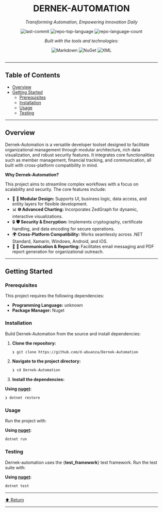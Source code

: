 <div id="top">

<!-- HEADER STYLE: CLASSIC -->
<div align="center">


# DERNEK-AUTOMATION

<em>Transforming Automation, Empowering Innovation Daily</em>

<!-- BADGES -->
<img src="https://img.shields.io/github/last-commit/d-abuanza/Dernek-Automation?style=flat&logo=git&logoColor=white&color=0080ff" alt="last-commit">
<img src="https://img.shields.io/github/languages/top/d-abuanza/Dernek-Automation?style=flat&color=0080ff" alt="repo-top-language">
<img src="https://img.shields.io/github/languages/count/d-abuanza/Dernek-Automation?style=flat&color=0080ff" alt="repo-language-count">

<em>Built with the tools and technologies:</em>

<img src="https://img.shields.io/badge/Markdown-000000.svg?style=flat&logo=Markdown&logoColor=white" alt="Markdown">
<img src="https://img.shields.io/badge/NuGet-004880.svg?style=flat&logo=NuGet&logoColor=white" alt="NuGet">
<img src="https://img.shields.io/badge/XML-005FAD.svg?style=flat&logo=XML&logoColor=white" alt="XML">

</div>
<br>

---

## Table of Contents

- [Overview](#overview)
- [Getting Started](#getting-started)
    - [Prerequisites](#prerequisites)
    - [Installation](#installation)
    - [Usage](#usage)
    - [Testing](#testing)

---

## Overview

Dernek-Automation is a versatile developer toolset designed to facilitate organizational management through modular architecture, rich data visualization, and robust security features. It integrates core functionalities such as member management, financial tracking, and communication, all built with cross-platform compatibility in mind.

**Why Dernek-Automation?**

This project aims to streamline complex workflows with a focus on scalability and security. The core features include:

- 🧩 **🔧 Modular Design:** Supports UI, business logic, data access, and entity layers for flexible development.
- 📊 **🌐 Advanced Charting:** Incorporates ZedGraph for dynamic, interactive visualizations.
- 🔒 **🛡️ Security & Encryption:** Implements cryptography, certificate handling, and data encoding for secure operations.
- 🌍 **Cross-Platform Compatibility:** Works seamlessly across .NET Standard, Xamarin, Windows, Android, and iOS.
- 📧 **📝 Communication & Reporting:** Facilitates email messaging and PDF report generation for organizational outreach.

---

## Getting Started

### Prerequisites

This project requires the following dependencies:

- **Programming Language:** unknown
- **Package Manager:** Nuget

### Installation

Build Dernek-Automation from the source and install dependencies:

1. **Clone the repository:**

    ```sh
    ❯ git clone https://github.com/d-abuanza/Dernek-Automation
    ```

2. **Navigate to the project directory:**

    ```sh
    ❯ cd Dernek-Automation
    ```

3. **Install the dependencies:**

**Using [nuget](https://docs.microsoft.com/en-us/dotnet/csharp/):**

```sh
❯ dotnet restore
```

### Usage

Run the project with:

**Using [nuget](https://docs.microsoft.com/en-us/dotnet/csharp/):**

```sh
dotnet run
```

### Testing

Dernek-automation uses the {__test_framework__} test framework. Run the test suite with:

**Using [nuget](https://docs.microsoft.com/en-us/dotnet/csharp/):**

```sh
dotnet test
```

---

<div align="left"><a href="#top">⬆ Return</a></div>

---
